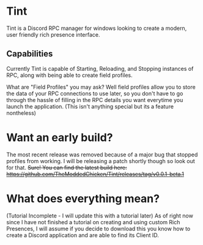 # Tint
Tint is a Discord RPC manager for windows looking to create a modern, user friendly rich presence interface.

## Capabilities
Currently Tint is capable of Starting, Reloading, and Stopping instances of RPC, along with being able to create field profiles.

What are "Field Profiles" you may ask? Well field profiles allow you to store the data of your RPC connections to use later, so you
don't have to go through the hassle of filling in the RPC details you want everytime you launch the application.
(This isn't anything special but its a feature nontheless)

# Want an early build?
The most recent release was removed because of a major bug that stopped profiles from working.
I will be releasing a patch shortly though so look out for that.
~~Sure! You can find the latest build here:
https://github.com/TheModdedChicken/Tint/releases/tag/v0.0.1-beta.1~~

# What does everything mean?
(Tutorial Incomplete - I will update this with a tutorial later)
As of right now since I have not finished a tutorial on creating and using custom Rich Presences,
I will assume if you decide to download this you know how to create a Discord application and are able to find its Client ID.
